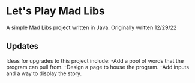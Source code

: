 # Let's Play Mad Libs
A simple Mad Libs project written in Java. Originally written 12/29/22

## Updates
Ideas for upgrades to this project include:
-Add a pool of words that the program can pull from.
-Design a page to house the program.
-Add inputs and a way to display the story.
